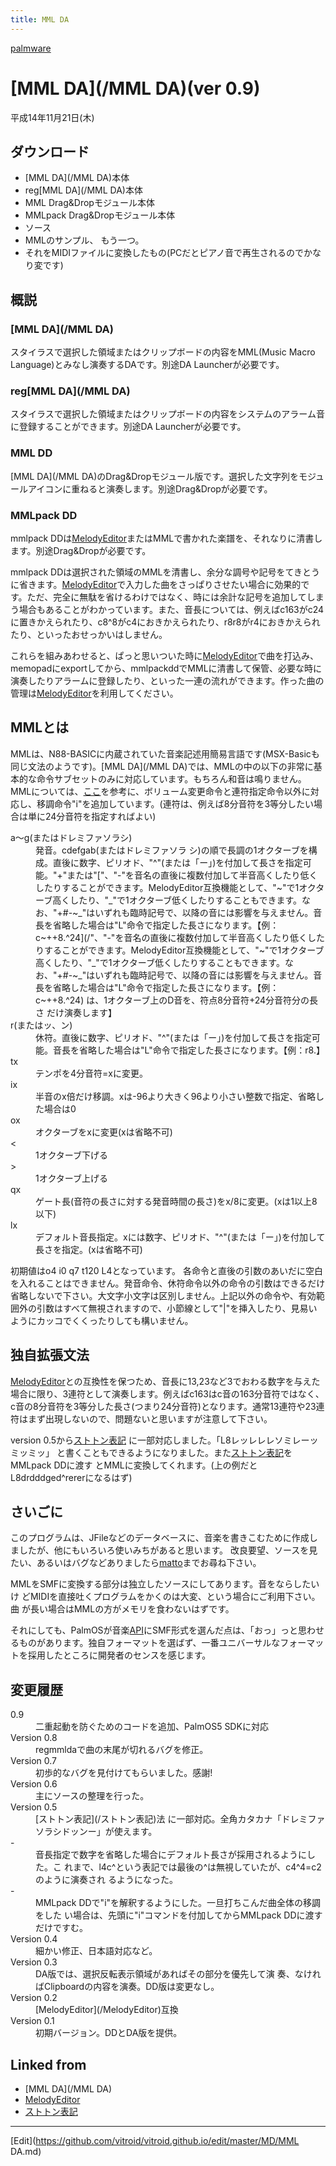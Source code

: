 ```yaml
---
title: MML DA
---
```

[palmware](/palmware)


# [MML DA](/MML DA)(ver 0.9)

平成14年11月21日(木)


## ダウンロード

* [](mmlda.prc) [MML DA](/MML DA)本体
* [](regmmlda.prc) reg[MML DA](/MML DA)本体
* [](mmldd.prc) MML Drag&Dropモジュール本体
* [](mmlpackdd.prc) MMLpack Drag&Dropモジュール本体
* [](mmlda-0.9.tar.gz) ソース
* [](galax.txt) MMLのサンプル、[](KansasCityStandard.txt) もう一つ。
* [](galax.mid) それをMIDIファイルに変換したもの(PCだとピアノ音で再生されるのでかなり変です)

## 概説


### [MML DA](/MML DA)

スタイラスで選択した領域またはクリップボードの内容をMML(Music Macro Language)とみなし演奏するDAです。別途DA Launcherが必要です。


### reg[MML DA](/MML DA)

スタイラスで選択した領域またはクリップボードの内容をシステムのアラーム音に登録することができます。別途DA Launcherが必要です。


### MML DD

[MML DA](/MML DA)のDrag&Dropモジュール版です。選択した文字列をモジュールアイコンに重ねると演奏します。別途Drag&Dropが必要です。


### MMLpack DD

mmlpack DDは[MelodyEditor](/MelodyEditor)またはMMLで書かれた楽譜を、それなりに清書します。別途Drag&Dropが必要です。



mmlpack DDは選択された領域のMMLを清書し、余分な調号や記号をてきとうに省きます。[MelodyEditor](/MelodyEditor)で入力した曲をさっぱりさせたい場合に効果的です。ただ、完全に無駄を省けるわけではなく、時には余計な記号を追加してしまう場合もあることがわかっています。また、音長については、例えばc163がc24に置きかえられたり、c8^8がc4におきかえられたり、r8r8がr4におきかえられたり、といったおせっかいはしません。



これらを組みあわせると、ぱっと思いついた時に[MelodyEditor](/MelodyEditor)で曲を打込み、memopadにexportしてから、mmlpackddでMMLに清書して保管、必要な時に演奏したりアラームに登録したり、といった一連の流れができます。作った曲の管理は[MelodyEditor](/MelodyEditor)を利用してください。


## MMLとは

MMLは、N88-BASICに内蔵されていた音楽記述用簡易言語です(MSX-Basicも同じ文法のようです)。[MML DA](/MML DA)では、MMLの中の以下の非常に基本的な命令サブセットのみに対応しています。もちろん和音は鳴りません。MMLについては、[ここ](http://www2u.biglobe.ne.jp/%7Ealbelt/n88/mml)を参考に、ボリューム変更命令と連符指定命令以外に対応し、移調命令"i"を追加しています。(連符は、例えば8分音符を3等分したい場合は単に24分音符を指定すればよい)

<dl>
  <dt>a〜g(またはドレミファソラシ)</dt><dd>発音。cdefgab(またはドレミファソラ シ)の順で長調の1オクターブを構成。直後に数字、ピリオド、"^"(または「ー」)を付加して長さを指定可能。"+"または"["、"-"を音名の直後に複数付加して半音高くしたり低くしたりすることができます。MelodyEditor互換機能として、"~"で1オクターブ高くしたり、"_"で1オクターブ低くしたりすることもできます。なお、"+#-~_"はいずれも臨時記号で、以降の音には影響を与えません。音長を省略した場合は"L"命令で指定した長さになります。【例：c~++8.^24](/"、"-"を音名の直後に複数付加して半音高くしたり低くしたりすることができます。MelodyEditor互換機能として、"~"で1オクターブ高くしたり、"_"で1オクターブ低くしたりすることもできます。なお、"+#-~_"はいずれも臨時記号で、以降の音には影響を与えません。音長を省略した場合は"L"命令で指定した長さになります。【例：c~++8.^24) は、1オクターブ上のD音を、符点8分音符+24分音符分の長さ だけ演奏します】
</dd>
  <dt>r(またはッ、ン)</dt><dd>休符。直後に数字、ピリオド、"^"(または「ー」)を付加して長さを指定可能。音長を省略した場合は"L"命令で指定した長さになります。【例：r8.】
</dd>
  <dt>tx</dt><dd>テンポを4分音符=xに変更。
</dd>
  <dt>ix</dt><dd>半音のx倍だけ移調。xは-96より大きく96より小さい整数で指定、省略した場合は0
</dd>
  <dt>ox</dt><dd>オクターブをxに変更(xは省略不可)
</dd>
  <dt><</dt><dd>1オクターブ下げる
</dd>
  <dt>></dt><dd>1オクターブ上げる
</dd>
  <dt>qx</dt><dd>ゲート長(音符の長さに対する発音時間の長さ)をx/8に変更。(xは1以上8以下)
</dd>
  <dt>lx</dt><dd>デフォルト音長指定。xには数字、ピリオド、"^"(または「ー」)を付加して長さを指定。(xは省略不可)
</dd>
</dl>
初期値はo4 i0 q7 t120 L4となっています。 各命令と直後の引数のあいだに空白を入れることはできません。発音命令、休符命令以外の命令の引数はできるだけ省略しないで下さい。大文字小文字は区別しません。上記以外の命令や、有効範囲外の引数はすべて無視されますので、小節線として"|"を挿入したり、見易いようにカッコでくくったりしても構いません。


## 独自拡張文法

[MelodyEditor](/MelodyEditor)との互換性を保つため、音長に13,23など3でおわる数字を与えた場合に限り、3連符として演奏します。例えばc163はc音の163分音符ではなく、c音の8分音符を3等分した長さ(つまり24分音符)となります。通常13連符や23連符はまず出現しないので、問題ないと思いますが注意して下さい。



version 0.5から[ストトン表記](/ストトン表記) に一部対応しました。「L8レッレレレソミレーッミッミッ」 と書くこともできるようになりました。また[ストトン表記](/ストトン表記)をMMLpack DDに渡す とMMLに変換してくれます。(上の例だとL8drdddged^rererになるはず)


## さいごに

このプログラムは、JFileなどのデータベースに、音楽を書きこむために作成しましたが、他にもいろいろ使いみちがあると思います。 改良要望、ソースを見たい、あるいはバグなどありましたら[matto](/matto)までお尋ね下さい。



MMLをSMFに変換する部分は独立したソースにしてあります。音をならしたいけ どMIDIを直接吐くプログラムをかくのは大変、という場合にご利用下さい。曲 が長い場合はMMLの方がメモリを食わないはずです。



それにしても、PalmOSが音楽[API](/API)にSMF形式を選んだ点は、「おっ」っと思わせ るものがあります。独自フォーマットを選ばず、一番ユニバーサルなフォーマットを採用したところに開発者のセンスを感じます。


## 変更履歴

<dl>
  <dt>0.9</dt><dd>二重起動を防ぐためのコードを追加、PalmOS5 SDKに対応
</dd>
  <dt>Version 0.8</dt><dd>regmmldaで曲の末尾が切れるバグを修正。
</dd>
  <dt>Version 0.7</dt><dd>初歩的なバグを見付けてもらいました。感謝!
</dd>
  <dt>Version 0.6</dt><dd>主にソースの整理を行った。
</dd>
  <dt>Version 0.5</dt><dd>[ストトン表記](/ストトン表記)法 に一部対応。全角カタカナ「ドレミファソラシドッンー」が使えます。
</dd>
  <dt>-</dt><dd>音長指定で数字を省略した場合にデフォルト長さが採用されるようにした。こ れまで、l4c^という表記では最後の^は無視していたが、c4^4=c2のように演奏され るようになった。
</dd>
  <dt>-</dt><dd>MMLpack DDで"i"を解釈するようにした。一旦打ちこんだ曲全体の移調をした い場合は、先頭に"i"コマンドを付加してからMMLpack DDに渡すだけですむ。
</dd>
  <dt>Version 0.4</dt><dd>細かい修正、日本語対応など。
</dd>
  <dt>Version 0.3</dt><dd>DA版では、選択反転表示領域があればその部分を優先して演 奏、なければClipboardの内容を演奏。DD版は変更なし。
</dd>
  <dt>Version 0.2</dt><dd>[MelodyEditor](/MelodyEditor)互換
</dd>
  <dt>Version 0.1</dt><dd>初期バージョン。DDとDA版を提供。
</dd>
</dl>






## Linked from

* [MML DA](/MML DA)
* [MelodyEditor](/MelodyEditor)
* [ストトン表記](/ストトン表記)


----

[Edit](https://github.com/vitroid/vitroid.github.io/edit/master/MD/MML DA.md)


